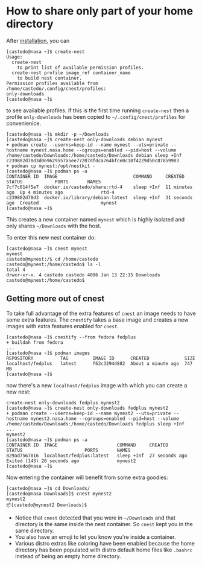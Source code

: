 How to share only part of your home directory
=============================================


After [installation](install.md), you can
```text
[castedo@nasa ~]$ create-nest
Usage:
  create-nest
    to print list of available permission profiles.
  create-nest profile image_ref container_name
    to build nest container.
Permission profiles available from /home/castedo/.config/cnest/profiles:
only-downloads
[castedo@nasa ~]$ 
```
to see available profiles. If this is the first time
running `create-nest` then a profile `only-downloads` has been copied to
`~/.config/cnest/profiles` for convenienice.

```text
[castedo@nasa ~]$ mkdir -p ~/Downloads
[castedo@nasa ~]$ create-nest only-downloads debian mynest
+ podman create --userns=keep-id --name mynest --uts=private --hostname mynest.nasa.home --cgroups=enabled --pid=host --volume /home/castedo/Downloads:/home/castedo/Downloads debian sleep +Inf
c239882d78d3d069629557a5ee77207dfdca764bfce0c10f4229d50c87859983
+ podman cp mynest:/opt/nestkit -
[castedo@nasa ~]$ podman ps -a
CONTAINER ID  IMAGE                            COMMAND     CREATED         STATUS            PORTS       NAMES
7cf7c014f5e7  docker.io/castedo/share:rtd-4    sleep +Inf  11 minutes ago  Up 4 minutes ago              rtd-4
c239882d78d3  docker.io/library/debian:latest  sleep +Inf  31 seconds ago  Created                       mynest
[castedo@nasa ~]$ 
```
This creates a new container named `mynest` which is
highly isolated and only shares `~/Downloads` with the host.

To enter this new nest container do:
```text
[castedo@nasa ~]$ cnest mynest
mynest
castedo@mynest:/$ cd /home/castedo
castedo@mynest:/home/castedo$ ls -l
total 4
drwxr-xr-x. 4 castedo castedo 4096 Jan 13 22:15 Downloads
castedo@mynest:/home/castedo$ 
```

## Getting more out of cnest

To take full advantage of the extra features of `cnest` an image needs to have
some extra features. The `cnestify` takes a base image and creates a new
images with extra features enabled for `cnest`.

```text
[castedo@nasa ~]$ cnestify --from fedora fedplus
+ buildah from fedora
...
[castedo@nasa ~]$ podman images
REPOSITORY          TAG         IMAGE ID      CREATED             SIZE
localhost/fedplus   latest      f63c3294d882  About a minute ago  747 MB
[castedo@nasa ~]$ 
```
now there's a new `localhost/fedplus` image with which you can create a new
nest:

```text
create-nest only-downloads fedplus mynest2
[castedo@nasa ~]$ create-nest only-downloads fedplus mynest2
+ podman create --userns=keep-id --name mynest2 --uts=private --hostname mynest2.nasa.home --cgroups=enabled --pid=host --volume /home/castedo/Downloads:/home/castedo/Downloads fedplus sleep +Inf
...
mynest2
[castedo@nasa ~]$ podman ps -a
CONTAINER ID  IMAGE                      COMMAND     CREATED         STATUS                       PORTS       NAMES
829ad7567816  localhost/fedplus:latest   sleep +Inf  27 seconds ago  Exited (143) 26 seconds ago              mynest2
[castedo@nasa ~]$ 
```

Now entering the container will benefit from some extra goodies:

```text
[castedo@nasa ~]$ cd Downloads/
[castedo@nasa Downloads]$ cnest mynest2
mynest2
📦[castedo@mynest2 Downloads]$ 
```

* Notice that `cnest` detected that you were in `~/Downloads` and that
  directory is the same inside the nest container. So `cnest` kept you in the
  same directory.
* You also have an emoji to let you know you're inside a container.
* Various distro extras like coloring have been enabled because the home
  directory has been populated with distro default home files like `.bashrc`
  instead of being an empty home directory.


